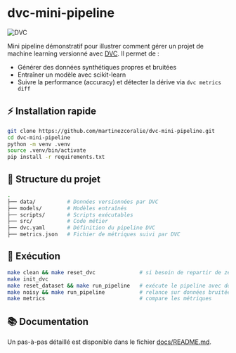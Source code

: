 # dvc-mini-pipeline

![DVC](https://img.shields.io/badge/DVC-enabled-brightgreen.svg)

Mini pipeline démonstratif pour illustrer comment gérer un projet de machine learning versionné avec [DVC](https://dvc.org). Il permet de :

- Générer des données synthétiques propres et bruitées
- Entraîner un modèle avec scikit-learn
- Suivre la performance (accuracy) et détecter la dérive via `dvc metrics diff`

## ⚡️ Installation rapide

```bash
git clone https://github.com/martinezcoralie/dvc-mini-pipeline.git
cd dvc-mini-pipeline
python -m venv .venv
source .venv/bin/activate
pip install -r requirements.txt
```

## 📂 Structure du projet

```bash
.
├── data/          # Données versionnées par DVC
├── models/        # Modèles entraînés
├── scripts/       # Scripts exécutables
├── src/           # Code métier
├── dvc.yaml       # Définition du pipeline DVC
├── metrics.json   # Fichier de métriques suivi par DVC
```

## 🧪 Exécution

```bash
make clean && make reset_dvc              # si besoin de repartir de zéro
make init_dvc
make reset_dataset && make run_pipeline   # exécute le pipeline avec données propres
make noisy && make run_pipeline           # relance sur données bruitées
make metrics                              # compare les métriques
```

## 📚 Documentation

Un pas-à-pas détaillé est disponible dans le fichier [docs/README.md](docs/README.md).
